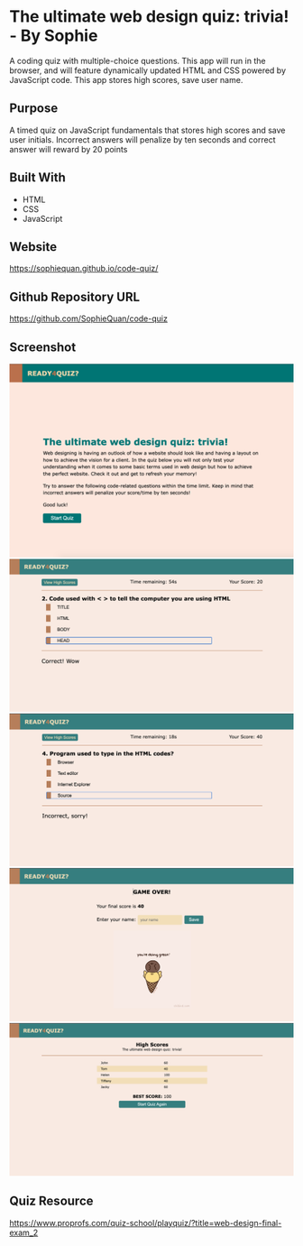 # The ultimate web design quiz: trivia! - By Sophie
A coding quiz with multiple-choice questions. This app will run in the browser, and will feature dynamically updated HTML and CSS powered by JavaScript code. This app stores high scores, save user name.

## Purpose
A timed quiz on JavaScript fundamentals that stores high scores and save user initials. Incorrect answers will penalize by ten seconds and correct answer will reward by 20 points

## Built With
* HTML
* CSS
* JavaScript

## Website
https://sophiequan.github.io/code-quiz/

## Github Repository URL
https://github.com/SophieQuan/code-quiz

## Screenshot
![screen shot of landing page](assets/images/screenshot-01.png?raw=true "Code Quiz ladning page")
![screen shot of quiz screen](assets/images/screenshot-02.png?raw=true "Code Quiz screen")
![screen shot of quiz screen](assets/images/screenshot-03.png?raw=true "Code Quiz screen")
![screen shot of end quiz](assets/images/screenshot-04.png?raw=true "Code Quiz end quiz")
![screen shot of view high score](assets/images/screenshot-05.png?raw=true "Code Quiz high score screen")

## Quiz Resource
https://www.proprofs.com/quiz-school/playquiz/?title=web-design-final-exam_2
